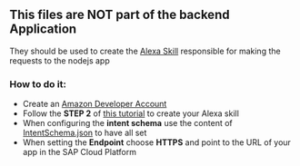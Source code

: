 ## This files are NOT part of the backend Application

They should be used to create the [Alexa Skill](https://developer.amazon.com/alexa-skills-kit/learn) responsible for making the requests to the nodejs app

### How to do it:
*  Create an [Amazon Developer Account](https://developer.amazon.com/)
* Follow the **STEP 2** of [this tutorial](https://developer.amazon.com/en-US/alexa/alexa-skills-kit/get-deeper/tutorials-code-samples/build-an-engaging-alexa-skill/module-3) to create your Alexa skill
* When configuring the **intent schema** use the content of [IntentSchema.json](IntentSchema.json) to have all set
* When setting the **Endpoint** choose **HTTPS** and point to the URL of your app in the SAP Cloud Platform

